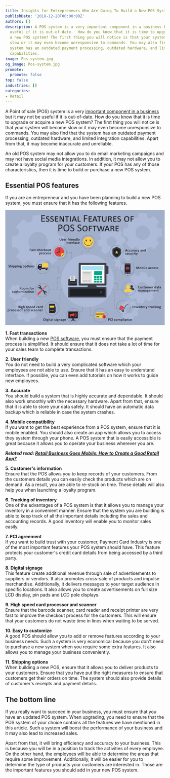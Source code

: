 ```yaml
---
title: Insights for Entrepreneurs Who Are Going To Build a New POS System
publishDate: '2018-12-20T00:00:00Z'
authors: []
description: A POS system is a very important component in a business but it may not
  useful if it is out-of-date.  How do you know that it is time to upgrade or acquire
  a new POS system? The first thing you will notice is that your system will become
  slow or it may even become unresponsive to commands. You may also find that the
  system has an outdated payment processing, outdated hardware, and limited integration
  capabilities.
image: Pos-system.jpg
og_image: Pos-system.jpg
promote:
  promote: false
top: false
industries: []
categories:
- Retail
---
```

<script type="application/ld+json">
{
 "@context": "https://schema.org",
 "@type": "Article",
 "author": "Anadea",
 "name": "Insights for Entrepreneurs Who Are Going To Build a New POS System"
}
</script>

A Point of sale (POS) system is a very <a href="https://www.entrepreneur.com/encyclopedia/point-of-sale-pos-system" target="_blank">important component in a business</a> but it may not be useful if it is out-of-date. How do you know that it is time to upgrade or acquire a new POS system? The first thing you will notice is that your system will become slow or it may even become unresponsive to commands. You may also find that the system has an outdated payment processing, outdated hardware, and limited integration capabilities. Apart from that, it may become inaccurate and unreliable.

An old POS system may not allow you to do email marketing campaigns and may not have social media integrations. In addition, it may not allow you to create a loyalty program for your customers. If your POS has any of those characteristics, then it is time to build or purchase a new POS system. 

## Essential POS features 

If you are an entrepreneur and you have been planning to build a new POS system, you must ensure that it has the following features.

![Essential Features of POS Software](pos_soft_features.png)

**1. Fast transactions**<br />
  When building a new <a href="https://toppossystem.com/" target="_blank">POS software</a>, you must ensure that the payment process is simplified. It should ensure that it does not take a lot of time for your sales team to complete transactions.

**2. User friendly**<br />
  You do not need to build a very complicated software which your employees are not able to use. Ensure that it has an easy to understand interface. If possible, you can even add tutorials on how it works to guide new employees.

**3. Accurate**<br />
  You should build a system that is highly accurate and dependable. It should also work smoothly with the necessary hardware. Apart from that, ensure that it is able to store your data safely. It should have an automatic data backup which is reliable in case the system crashes.

**4. Mobile compatibility**<br />
  If you want to get the best experience from a POS system, ensure that it is mobile enabled. You should also create an app which allows you to access they system through your phone. A POS system that is easily accessible is great because it allows you to operate your business wherever you are.

***Related read: [Retail Business Goes Mobile: How to Create a Good Retail App?](https://anadea.info/blog/retail-business-goes-mobile-how-to-create-a-good-retail-app)***

**5. Customer's information**<br />
Ensure that the POS allows you to keep records of your customers. From the customers details you can easily check the products which are on demand. As a result, you are able to re-stock on time. These details will also help you when launching a loyalty program.

**6. Tracking of inventory**<br />
  One of the advantages of a POS system is that it allows you to manage your inventory in a convenient manner. Ensure that the system you are building is able to keep track of all the important details including the sales and accounting records. A good inventory will enable you to monitor sales easily.

**7. PCI agreement**<br />
If you want to build trust with your customer, Payment Card Industry is one of the most important features your POS system should have. This feature protects your customer's credit card details from being accessed by a third party.

**8. Digital signage**<br />
  This feature create additional revenue through sale of advertisements to suppliers or vendors. It also promotes cross-sale of products and impulse merchandise. Additionally, it delivers messages to your target audience in specific locations. It also allows you to create advertisements on full size LCD display, pin pads and LCD pole displays.

**9. High speed card processor and scanner**<br />
  Ensure that the barcode scanner, card reader and receipt printer are very fast to improve the checkout process for the customers. This will ensure that your customers do not waste time in lines when waiting to be served.

**10. Easy to customize**<br />
  A good POS should allow you to add or remove features according to your business needs. Such a system is very economical because you don't need to purchase a new system when you require some extra features. It also allows you to manage your business conveniently.

**11. Shipping options**<br />
  When building a new POS, ensure that it allows you to deliver products to your customers. Ensure that you have put the right measures to ensure that customers get their orders on time. The system should also provide details of customer's receipts and payment details.

## The bottom line

If you really want to succeed in your business, you must ensure that you have an updated POS system. When upgrading, you need to ensure that the POS system of your choice contains all the features we have mentioned in this article. Such a system will boost the performance of your business and it may also lead to increased sales.

Apart from that, it will bring efficiency and accuracy to your business. This is because you will be in a position to track the activities of every employee. On the other hand, the employees will be able to determine the areas that require some improvement. Additionally, it will be easier for you to determine the type of products your customers are interested in. Those are the important features you should add in your new POS system.
